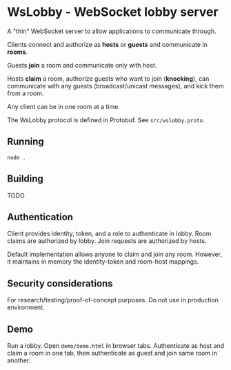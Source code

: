 # WsLobby - WebSocket lobby server

A "thin" WebSocket server to allow applications to communicate through.

Clients connect and authorize as **hosts** or **guests** and communicate in **rooms**. 

Guests **join** a room and communicate only with host. 

Hosts **claim** a room, authorize guests who want to join (**knocking**), can communicate with any guests (broadcast/unicast messages), and kick them from a room.

Any client can be in one room at a time.

The WsLobby protocol is defined in Protobuf. See `src/wslobby.proto`.

## Running

`node .`

## Building

TODO

## Authentication

Client provides identity, token, and a role to authenticate in lobby. Room claims are authorized by lobby. Join requests are authorized by hosts.

Default implementation allows anyone to claim and join any room. However, it maintains in memory the identity-token and room-host mappings.

## Security considerations

For research/testing/proof-of-concept purposes. Do not use in production environment.

## Demo

Run a lobby. Open `demo/demo.html` in browser tabs. Authenticate as host and claim a room in one tab, then authenticate as guest and join same room in another.
